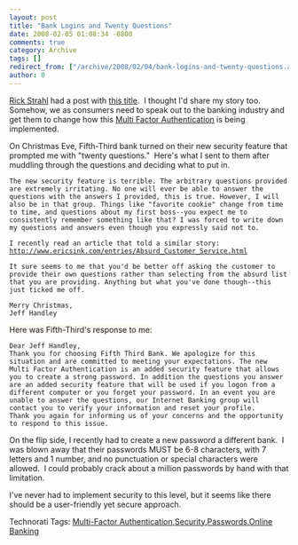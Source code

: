 ```yaml
---
layout: post
title: "Bank Logins and Twenty Questions"
date: 2008-02-05 01:08:34 -0800
comments: true
category: Archive
tags: []
redirect_from: ["/archive/2008/02/04/bank-logins-and-twenty-questions.aspx"]
author: 0
---
```

<!-- more -->
<p><a href="http://west-wind.com/WebLog/default.aspx" target="_blank">Rick Strahl</a> had a post with <a href="http://west-wind.com/weblog/ShowPost.aspx?id=245512" target="_blank">this title</a>.  I thought I'd share my story too.  Somehow, we as consumers need to speak out to the banking industry and get them to change how this <a href="http://idtheft.about.com/od/glossaryofterms/g/MF_Authenti.htm" target="_blank">Multi Factor Authentication</a> is being implemented.</p>  <p>On Christmas Eve, Fifth-Third bank turned on their new security feature that prompted me with "twenty questions."  Here's what I sent to them after muddling through the questions and deciding what to put in.</p>  <p><code>The new security feature is terrible. The arbitrary questions provided are extremely irritating. No one will ever be able to answer the questions with the answers I provided, this is true. However, I will also be in that group. Things like "favorite cookie" change from time to time, and questions about my first boss--you expect me to consistently remember something like that? I was forced to write down my questions and answers even though you expressly said not to.      <br />      <br />I recently read an article that told a similar story: <a href="http://www.ericsink.com/entries/Absurd_Customer_Service.html" target="_blank">http://www.ericsink.com/entries/Absurd_Customer_Service.html</a>       <br />      <br />It sure seems to me that you'd be better off asking the customer to provide their own questions rather than selecting from the absurd list that you are providing. Anything but what you've done though--this just ticked me off.       <br />      <br />Merry Christmas,       <br />Jeff Handley</code></p>  <p><font style="background-color: #fcfaf0">Here was Fifth-Third's response to me:</font></p>  <p><code>Dear Jeff Handley,      <br />Thank you for choosing Fifth Third Bank. We apologize for this situation and are committed to meeting your expectations. The new Multi Factor Authentication is an added security feature that allows you to create a strong password. In addition the questions you answer are an added security feature that will be used if you logon from a different computer or you forget your password. In an event you are unable to answer the questions, our Internet Banking group will contact you to verify your information and reset your profile.       <br />Thank you again for informing us of your concerns and the opportunity to respond to this issue.</code></p>  <p>On the flip side, I recently had to create a new password a different bank.  I was blown away that their passwords MUST be 6-8 characters, with 7 letters and 1 number, and no punctuation or special characters were allowed.  I could probably crack about a million passwords by hand with that limitation.</p>  <p>I've never had to implement security to this level, but it seems like there should be a user-friendly yet secure approach.</p>  <div class="wlWriterSmartContent" id="scid:0767317B-992E-4b12-91E0-4F059A8CECA8:81b88617-a9e6-44e4-8210-acacec6ba43e" style="padding-right: 0px; display: inline; padding-left: 0px; padding-bottom: 0px; margin: 0px; padding-top: 0px">Technorati Tags: <a href="http://technorati.com/tags/Multi-Factor%20Authentication" rel="tag">Multi-Factor Authentication</a>,<a href="http://technorati.com/tags/Security" rel="tag">Security</a>,<a href="http://technorati.com/tags/Passwords" rel="tag">Passwords</a>,<a href="http://technorati.com/tags/Online%20Banking" rel="tag">Online Banking</a></div>

